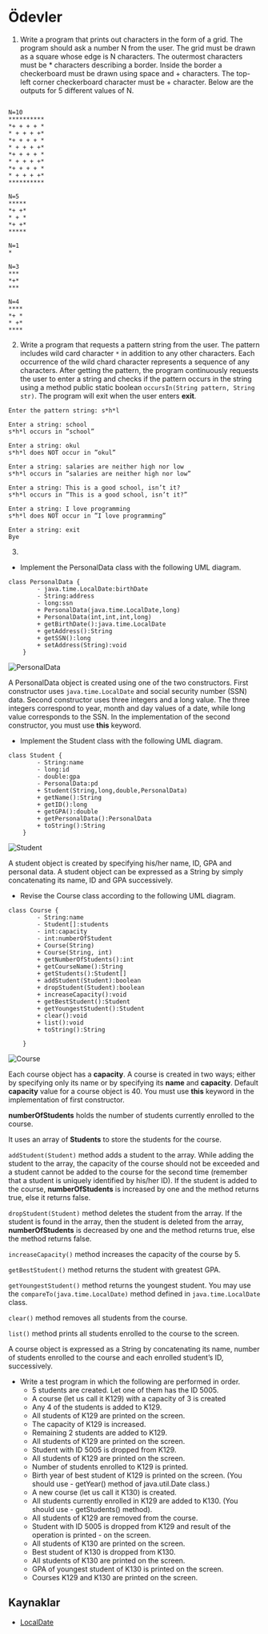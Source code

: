 # Ödevler

1. Write a program that prints out characters in the form of a grid. The program should ask a number N from the user. The grid must be drawn as a square whose edge is N characters. The outermost characters must be * characters describing a border. Inside the border a checkerboard must be drawn using space and + characters. The top-left corner checkerboard character must be + character. Below are the outputs for 5 different values of N.

```

N=10                
**********
*+ + + + *
* + + + +*
*+ + + + *
* + + + +*
*+ + + + *
* + + + +*
*+ + + + *
* + + + +*
**********

N=5
*****
*+ +*
* + *
*+ +*
*****

N=1
*

N=3
***
*+*
***

N=4
****
*+ *
* +*
****

```

2. Write a program that requests a pattern string from the user. The pattern includes wild card character `*` in addition to any other characters. Each occurrence of the wild chard character represents a sequence of any characters. After getting the pattern, the program continuously requests the user to enter a string and checks if the pattern occurs in the string using a method public static boolean `occursIn(String pattern, String str)`. The program will exit when the user enters **exit**.

```
Enter the pattern string: s*h*l

Enter a string: school
s*h*l occurs in ”school”

Enter a string: okul
s*h*l does NOT occur in ”okul”

Enter a string: salaries are neither high nor low
s*h*l occurs in ”salaries are neither high nor low”

Enter a string: This is a good school, isn’t it? 
s*h*l occurs in ”This is a good school, isn’t it?”

Enter a string: I love programming 
s*h*l does NOT occur in ”I love programming”

Enter a string: exit
Bye
```

3. 
* Implement the PersonalData class with the following UML diagram.

```plantuml
class PersonalData {
        - java.time.LocalDate:birthDate
        - String:address
        - long:ssn
        + PersonalData(java.time.LocalDate,long)
        + PersonalData(int,int,int,long)
        + getBirthDate():java.time.LocalDate
        + getAddress():String
        + getSSN():long
        + setAddress(String):void
    }
```
![PersonalData](https://www.plantuml.com/plantuml/proxy?src=https://raw.githubusercontent.com/Izmir-Java-Bootcamp/homework-1/main/personalData.txt)

A PersonalData object is created using one of the two constructors.  First constructor uses `java.time.LocalDate` and social security number (SSN) data.  Second constructor uses three integers and a long value.  The three integers correspond to year, month and day values of a date, while long value corresponds to the SSN.  In the implementation of the second constructor, you must use **this** keyword.

* Implement the Student class with the following UML diagram.

```plantuml
class Student {
        - String:name
        - long:id
        - double:gpa
        - PersonalData:pd
        + Student(String,long,double,PersonalData)
        + getName():String
        + getID():long
        + getGPA():double
        + getPersonalData():PersonalData
        + toString():String
    }
```
![Student](https://www.plantuml.com/plantuml/proxy?src=https://raw.githubusercontent.com/Izmir-Java-Bootcamp/homework-1/main/student.txt)

A student object is created by specifying his/her name, ID, GPA and personal data. 
A student object can be expressed as a String by simply concatenating its name, ID and GPA successively.

* Revise the Course class according to the following UML diagram.

```plantuml
class Course {
        - String:name
        - Student[]:students
        - int:capacity
        - int:numberOfStudent
        + Course(String)
        + Course(String, int)
        + getNumberOfStudents():int
        + getCourseName():String
        + getStudents():Student[]
        + addStudent(Student):boolean
        + dropStudent(Student):boolean
        + increaseCapacity():void 
        + getBestStudent():Student
        + getYoungestStudent():Student
        + clear():void
        + list():void
        + toString():String

    }
```
![Course](https://www.plantuml.com/plantuml/proxy?src=https://raw.githubusercontent.com/Izmir-Java-Bootcamp/homework-1/main/course.txt)

Each course object has a **capacity**.  A course is created in two ways; either by specifying only its name or by specifying its **name** and **capacity**.  Default **capacity** value for a course object is 40. You must use **this** keyword in the implementation of first constructor. 

**numberOfStudents** holds the number of students currently enrolled to the course.

It uses an array of **Students** to store the students for the course.

`addStudent(Student)` method adds a student to the array.  While adding the student to the array, the capacity of the course should not be exceeded and a student cannot be added to the course for the second time (remember that a student is uniquely identified by his/her ID).  If the student is added to the course, **numberOfStudents** is increased by one and the method returns true, else it returns false.

`dropStudent(Student)` method deletes the student from the array.  If the student is found in the array, then the student is deleted from the array, **numberOfStudents** is decreased by one and the method returns true, else the method returns false.

`increaseCapacity()` method increases the capacity of the course by 5.

`getBestStudent()` method returns the student with greatest GPA.

`getYoungestStudent()` method returns the youngest student.  You may use the `compareTo(java.time.LocalDate)` method defined in `java.time.LocalDate` class.

`clear()` method removes all students from the course.

`list()` method prints all students enrolled to the course to the screen.

A course object is expressed as a String by concatenating its name, number of students enrolled to the course and each enrolled student’s ID, successively.

* Write a test program in which the following are performed in order.
    - 5 students are created.  Let one of them has the ID 5005.  
    - A course (let us call it K129) with a capacity of 3 is created
    - Any 4 of the students is added to K129.  
    - All students of K129 are printed on the screen.
    - The capacity of K129 is increased.
    - Remaining 2 students are added to K129.
    - All students of K129 are printed on the screen.
    - Student with ID 5005 is dropped from K129.
    - All students of K129 are printed on the screen.
    - Number of students enrolled to K129 is printed.
    - Birth year of best student of K129 is printed on the screen. (You should use -  getYear() method of java.util.Date class.)
    - A new course (let us call it K130) is created.
    - All students currently enrolled in K129 are added to K130. (You should use -  getStudents() method).
    - All students of K129 are removed from the course.
    - Student with ID 5005 is dropped from K129 and result of the operation is    printed - on the screen.
    - All students of K130 are printed on the screen.
    - Best student of K130 is dropped from K130.
    - All students of K130 are printed on the screen.
    - GPA of youngest student of K130 is printed on the screen.
    - Courses K129 and K130 are printed on the screen.


## Kaynaklar
- [LocalDate](https://docs.oracle.com/javase/8/docs/api/java/time/LocalDate.html#:~:text=LocalDate%20is%20an%20immutable%20date,be%20stored%20in%20a%20LocalDate%20.)